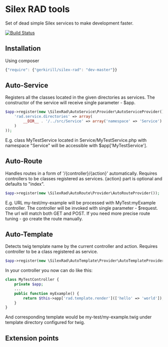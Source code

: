 Silex RAD tools
===============

Set of dead simple Silex services to make development faster.

[![Build Status](https://travis-ci.org/gerkirill/silex-rad.svg?branch=master)](https://travis-ci.org/gerkirill/silex-rad)

Installation
------------

Using composer

```js
{"require": {"gerkirill/silex-rad": "dev-master"}}
```

Auto-Service
------------

Registers all the classes located in the given directories as services. The constructor of the service will receive single parameter - $app.

```php
$app->register(new \SilexRad\AutoService\Provider\AutoServiceProvider(), array(
    'rad.service.directories' => array(
        __DIR__ . '/../src/Service' => array('namespace' => 'Service')
    )
));
```

E.g. class MyTestService located in Service/MyTestService.php with namespace "Service" will be accessible with $app['MyTestService'].

Auto-Route
----------

Handles routes in a form of '/{controller}/{action}' automatically. Requires controllers to be classes registered as services. {action} part is optional and defaults to "index".

```php
$app->register(new \SilexRad\AutoRoute\Provider\AutoRouteProvider());
```

E.g. URL my-test/my-example will be processed with MyTest:myExample controller. The controller will be invoked with single parameter - $request. The url will match both GET and POST. If you need more precise route tuning - go create the route manually.

Auto-Template
-------------

Detects twig template name by the current controller and action. Requires controller to be a class registered as service.

```php
$app->register(new \SilexRad\AutoTemplate\Provider\AutoTemplateProvider());
```

In your controller you now can do like this:

```php
class MyTestController {
    private $app;
    ...
    public function myExample() {
        return $this->app['rad.template.render'](['hello' => 'world']);
    }    
}
```

And corresponding template would be my-test/my-example.twig under template directory configured for twig.

Extension points
----------------